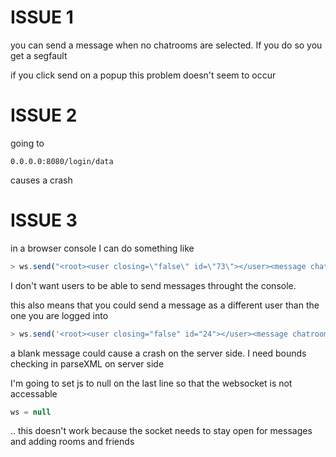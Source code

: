 # ISSUE 1

you can send a message when no chatrooms are selected. If you do so you get a 
segfault

if you click send on a popup this problem doesn't seem to occur

# ISSUE 2
going to

```
0.0.0.0:8080/login/data
```

causes a crash

# ISSUE 3

in a browser console I can do something like

```javascript
> ws.send("<root><user closing=\"false\" id=\"73\"></user><message chatroom=\"ktclilwwceccxmjcqxzc\" date=\"1600794987\">not good&lt;br&gt;</message></root>")
```

I don't want users to be able to send messages throught the console.

this also means that you could send a message as a different user than the one 
you are logged into

```javascript
> ws.send('<root><user closing="false" id="24"></user><message chatroom="lnohzaevmzswqfsqucbj" date="1600796468"></message></root>')
```

a blank message could cause a crash on the server side. I need bounds checking
in parseXML on server side

I'm going to set js to null on the last line so that the websocket is not 
accessable

```javascript
ws = null
```
.. this doesn't work because the socket needs to stay open for messages and 
adding rooms and friends
